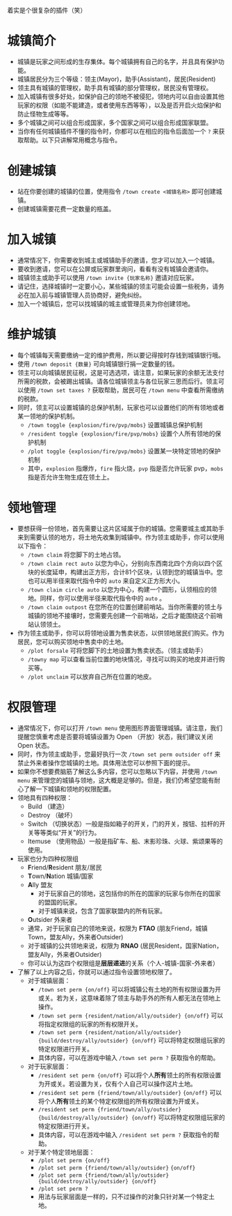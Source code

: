 着实是个很复杂的插件（笑）

# 城镇简介
- 城镇是玩家之间形成的生存集体。每个城镇拥有自己的名字，并且具有保护功能。
- 城镇居民分为三个等级：领主(Mayor)，助手(Assistant)，居民(Resident)
- 领主具有城镇的管理权，助手具有城镇的部分管理权，居民没有管理权。
- 加入城镇有很多好处，如保护自己的领地不被侵犯，领地内可以自由设置其他玩家的权限（如能不能建造，或者使用东西等等），以及是否开启火焰保护和防止怪物生成等等。
- 多个城镇之间可以组合形成国家，多个国家之间可以组合形成国家联盟。
- 当你有任何城镇插件不懂的指令时，你都可以在相应的指令后面加一个 `?` 来获取帮助。以下只讲解常用概念与指令。
# 创建城镇
- 站在你要创建的城镇的位置，使用指令 `/town create <城镇名称>` 即可创建城镇。
- 创建城镇需要花费一定数量的瓶盖。
# 加入城镇
- 通常情况下，你需要收到城主或城镇助手的邀请，您才可以加入一个城镇。
- 要收到邀请，您可以在公屏或玩家群里询问，看看有没有城镇会邀请你。
- 城镇领主或助手可以使用 `/town invite {玩家名称}` 邀请对应玩家。
- 请记住，选择城镇时一定要小心，某些城镇的领主可能会设置一些税务，请务必在加入前与城镇管理人员协商好，避免纠纷。
- 加入一个城镇后，您可以找城镇的城主或管理员来为你创建领地。
# 维护城镇
- 每个城镇每天需要缴纳一定的维护费用，所以要记得按时存钱到城镇银行哦。
- 使用 `/town deposit {数量}` 可向城镇银行捐一定数量的钱。
- 领主可以向城镇居民征税，这是可选选项，请注意，如果玩家的余额无法支付所需的税款，会被踢出城镇。请各位城镇领主与各位玩家三思而后行。领主可以使用 `/town set taxes ?` 获取帮助，居民可在 `/town menu` 中查看所需缴纳的税款。
- 同时，领主可以设置城镇的总保护机制，玩家也可以设置他们的所有领地或者某一领地的保护机制。
	- `/town toggle {explosion/fire/pvp/mobs}` 设置城镇总保护机制
	- `/resident toggle {explosion/fire/pvp/mobs}` 设置个人所有领地的保护机制
	- `/plot toggle {explosion/fire/pvp/mobs}` 设置某一块特定领地的保护机制
	- 其中，`explosion` 指爆炸，`fire` 指火烧，`pvp` 指是否允许玩家 pvp，`mobs` 指是否允许生物生成在领土上。
# 领地管理
- 要想获得一份领地，首先需要让这片区域属于你的城镇。您需要城主或其助手来到需要认领的地方，将土地先收集到城镇中。作为领主或助手，你可以使用以下指令：
	- `/town claim` 将您脚下的土地占领。
	- `/town claim rect auto` 以您为中心，分别向东西南北四个方向以四个区块的长度延申，构建出正方形，合计81个区块，认领到您的城镇当中。您也可以用半径来取代指令中的 `auto` 来自定义正方形大小。
	- `/town claim circle auto` 以您为中心，构建一个圆形，认领相应的领地。同样，你可以使用半径来取代指令中的 `auto` 。
	- `/town claim outpost` 在您所在的位置创建前哨站。当你所需要的领土与城镇的领地不接壤时，您需要先创建一个前哨站，之后才能围绕这个前哨站认领领土。
- 作为领主或助手，你可以将领地设置为售卖状态，以供领地居民们购买。作为居民，您可以购买领地中售卖中的土地。
	- `/plot forsale` 可将您脚下的土地设置为售卖状态。（领主或助手）
	- `/towny map` 可以查看当前位置的地块情况，寻找可以购买的地皮并进行购买等。
	- `/plot unclaim` 可以放弃自己所在位置的地皮。
# 权限管理
- 通常情况下，你可以打开 `/town menu` 使用图形界面管理城镇。请注意，我们提醒您慎重考虑是否要将城镇设置为 Open （开放）状态，我们建议关闭 Open 状态。
- 同时，作为领主或助手，您最好执行一次 `/town set perm outsider off` 来禁止外来者操作您城镇的土地。具体用法您可以参照下面的提示。
- 如果你不想要费脑筋了解这么多内容，您可以忽略以下内容，并使用 `/town menu` 来管理您的城镇与领地，这大概是足够的。但是，我们仍希望您能有耐心了解一下城镇和领地的权限配置。
- 领地具有四种权限：
	- Build （建造）
	- Destroy （破坏）
	- Switch （切换状态）一般是指如箱子的开关，门的开关，按钮、拉杆的开关等等类似“开关”的行为。
	- Itemuse （使用物品）一般是指矿车、船、末影珍珠、火球、紫颂果等的使用。
- 玩家也分为四种权限组
	- **F**riend/**R**esident 朋友/居民
	- **T**own/**N**ation 城镇/国家
	- **A**lly 盟友
		- 对于玩家自己的领地，这包括你的所在的国家的玩家与你所在的国家的盟国的玩家。
		- 对于城镇来说，包含了国家联盟内的所有玩家。
	- **O**utsider 外来者
	- 通常，对于玩家自己的领地来说，权限为 **FTAO** (朋友Friend，城镇Town，盟友Ally，外来者Outsider)
	- 对于城镇的公共领地来说，权限为 **RNAO** (居民Resident，国家Nation，盟友Ally，外来者Outsider)
	- 你可以认为这四个权限组是**层层递进**的关系（个人-城镇-国家-外来者）
- 了解了以上内容之后，你就可以通过指令设置领地权限了。
	- 对于城镇层面：
		- `/town set perm {on/off}` 可以将城镇公有土地的所有权限设置为开或关。若为关，这意味着除了领主与助手外的所有人都无法在领地上操作。
		- `/town set perm {resident/nation/ally/outsider} {on/off}` 可以将指定权限组的玩家的所有权限开关。
		- `/town set perm {resident/nation/ally/outsider} {build/destroy/ally/outsider} {on/off}` 可以将特定权限组玩家的特定权限进行开关。
		- 具体内容，可以在游戏中输入 `/town set perm ?` 获取指令的帮助。
	- 对于玩家层面：
		- `/resident set perm {on/off}` 可以将个人**所有**领土的所有权限设置为开或关。若设置为关，仅有个人自己可以操作这片土地。
		- `/resident set perm {friend/town/ally/outsider}` `{on/off}` 可以将个人**所有**领土的某个特定权限组的所有权限设置为开或关。
		- `/resident set perm {friend/town/ally/outsider} {build/destroy/ally/outsider} {on/off}` 可以将特定权限组玩家的特定权限进行开关。
		- 具体内容，可以在游戏中输入 `/resident set perm ?` 获取指令的帮助。
	- 对于某个特定领地层面：
		- `/plot set perm {on/off}`
		- `/plot set perm {friend/town/ally/outsider}` `{on/off}` 
		- `/plot set perm {friend/town/ally/outsider} {build/destroy/ally/outsider} {on/off}`
		- `/plot set perm ?`
		- 用法与玩家层面是一样的，只不过操作的对象只针对某一个特定土地。